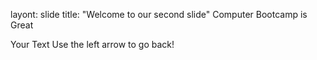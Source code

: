 

layont: slide
title: "Welcome to our second slide"
Computer Bootcamp is Great 

Your Text 
Use the left arrow to go back!
